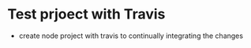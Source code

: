 # Test prjoect with Travis

- create node project with travis to continually integrating the changes